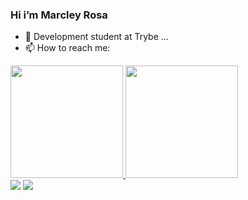 ### Hi i’m Marcley Rosa
- 🌱 Development student at Trybe ...
- 📫 How to reach me:
<!--
**MarcleyRosa/MarcleyRosa** is a ✨ _special_ ✨ repository because its `README.md` (this file) appears on your GitHub profile.

Here are some ideas to get you started:

- 🔭 I’m currently working on ...
- 🌱 development student at Trybe
- 👯 I’m looking to collaborate on ...
- 🤔 I’m looking for help with ...
- 💬 Ask me about ...
- 📫 How to reach me: ...
- 😄 Pronouns: ...
- ⚡ Fun fact: ...
-->
<div>
<a href="https://github.com/MarcleyRosa">
<img height="180em" src="https://github-readme-stats.vercel.app/api/top-langs/?username=MarcleyRosa&layout=compact&langs_count=7&theme=dracula"/>
  </ br>
  </ br>
<img height="180em" src="https://github-readme-stats.vercel.app/api?username=MarcleyRosa&show_icons=true&theme=dracula&include_all_commits=true&count_private=true"/>
</div>
<div>
    <a href="https://www.linkedin.com/in/rafaella-ballerini-45875016a" target="_blank"><img src="https://img.shields.io/badge/-LinkedIn-%230077B5?style=for-the-badge&logo=linkedin&logoColor=white" target="_blank"></a> 
      <a href="https://www.linkedin.com/in/rafaella-ballerini-45875016a" target="_blank"><img src="https://img.shields.io/badge/Gmail-D14836?style=for-the-badge&logo=gmail&logoColor=white" target="_blank"></a> 
 </div>

##
